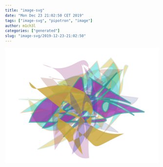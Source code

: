 ```yaml
---
title: "image-svg"
date: "Mon Dec 23 21:02:50 CET 2019"
tags: ["image-svg", "pipotron", "image"]
author: m1ch3l
categories: ["generated"]
slug: "image-svg/2019-12-23-21:02:50"
---
```


![](image.svg)
